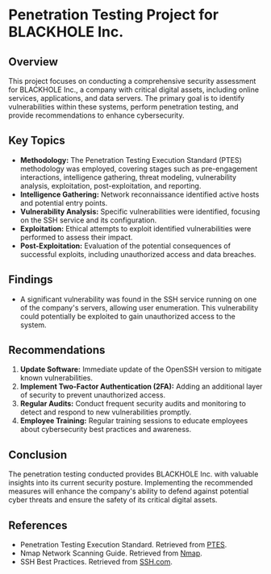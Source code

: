 # Penetration Testing Project for BLACKHOLE Inc.

## Overview

This project focuses on conducting a comprehensive security assessment for BLACKHOLE Inc., a company with critical digital assets, including online services, applications, and data servers. The primary goal is to identify vulnerabilities within these systems, perform penetration testing, and provide recommendations to enhance cybersecurity.

## Key Topics

- **Methodology:** The Penetration Testing Execution Standard (PTES) methodology was employed, covering stages such as pre-engagement interactions, intelligence gathering, threat modeling, vulnerability analysis, exploitation, post-exploitation, and reporting.
- **Intelligence Gathering:** Network reconnaissance identified active hosts and potential entry points.
- **Vulnerability Analysis:** Specific vulnerabilities were identified, focusing on the SSH service and its configuration.
- **Exploitation:** Ethical attempts to exploit identified vulnerabilities were performed to assess their impact.
- **Post-Exploitation:** Evaluation of the potential consequences of successful exploits, including unauthorized access and data breaches.

## Findings

- A significant vulnerability was found in the SSH service running on one of the company's servers, allowing user enumeration. This vulnerability could potentially be exploited to gain unauthorized access to the system.

## Recommendations

1. **Update Software:** Immediate update of the OpenSSH version to mitigate known vulnerabilities.
2. **Implement Two-Factor Authentication (2FA):** Adding an additional layer of security to prevent unauthorized access.
3. **Regular Audits:** Conduct frequent security audits and monitoring to detect and respond to new vulnerabilities promptly.
4. **Employee Training:** Regular training sessions to educate employees about cybersecurity best practices and awareness.

## Conclusion

The penetration testing conducted provides BLACKHOLE Inc. with valuable insights into its current security posture. Implementing the recommended measures will enhance the company's ability to defend against potential cyber threats and ensure the safety of its critical digital assets.

## References

- Penetration Testing Execution Standard. Retrieved from [PTES](http://www.pentest-standard.org/index.php/Main_Page).
- Nmap Network Scanning Guide. Retrieved from [Nmap](https://nmap.org/book/man.html).
- SSH Best Practices. Retrieved from [SSH.com](https://www.ssh.com/ssh/best-practices).
